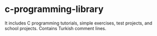 # c-programming-library
It includes C programming tutorials, simple exercises, test projects, and school projects. Contains Turkish comment lines.
